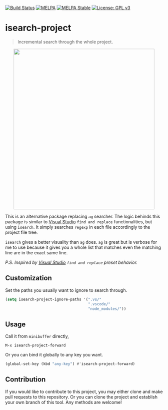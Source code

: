 [![Build Status](https://travis-ci.com/jcs090218/isearch-project.svg?branch=master)](https://travis-ci.com/jcs090218/isearch-project)
[![MELPA](https://melpa.org/packages/isearch-project-badge.svg)](https://melpa.org/#/isearch-project)
[![MELPA Stable](https://stable.melpa.org/packages/isearch-project-badge.svg)](https://stable.melpa.org/#/isearch-project)
[![License: GPL v3](https://img.shields.io/badge/License-GPL%20v3-blue.svg)](https://www.gnu.org/licenses/gpl-3.0)


# isearch-project
> Incremental search through the whole project.

<p align="center">
  <img src="./screenshot/isearch-project-demo.gif" width="450" height="513"/>
</p>

This is an alternative package replacing `ag` searcher. The 
logic behinds this package is similar to 
[Visual Studio](https://visualstudio.microsoft.com/)
`find and replace` functionalities, but using `isearch`. 
It simply searches `regexp` in each file accordingly to the 
project file tree.

`isearch` gives a better visuality than `ag` does. `ag` is 
great but is verbose for me to use because it gives you a 
whole list that matches even the matching line are in the 
exact same line.

*P.S. Inspired by [Visual Studio](https://visualstudio.microsoft.com/) `find and replace` preset behavior.*


## Customization
Set the paths you usually want to ignore to search through.
```el
(setq isearch-project-ignore-paths '(".vs/"
                                     ".vscode/"
                                     "node_modules/"))
```


## Usage
Call it from `minibuffer` directly, 
```
M-x isearch-project-forward
```
Or you can bind it globally to any key you want.
```el
(global-set-key (kbd "any-key") #'isearch-project-forward)
```


## Contribution
If you would like to contribute to this project, you may either
clone and make pull requests to this repository. Or you can
clone the project and establish your own branch of this tool.
Any methods are welcome!
